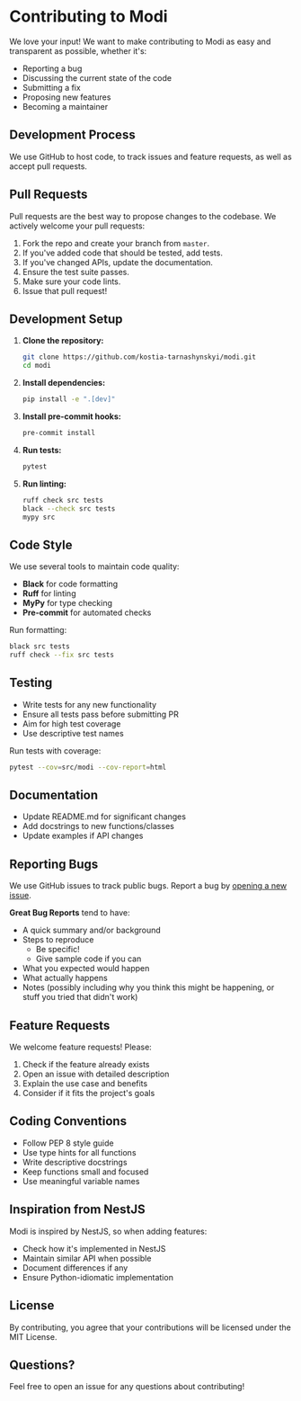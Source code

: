# Contributing to Modi

We love your input! We want to make contributing to Modi as easy and transparent as possible, whether it's:

- Reporting a bug
- Discussing the current state of the code
- Submitting a fix
- Proposing new features
- Becoming a maintainer

## Development Process

We use GitHub to host code, to track issues and feature requests, as well as accept pull requests.

## Pull Requests

Pull requests are the best way to propose changes to the codebase. We actively welcome your pull requests:

1. Fork the repo and create your branch from `master`.
2. If you've added code that should be tested, add tests.
3. If you've changed APIs, update the documentation.
4. Ensure the test suite passes.
5. Make sure your code lints.
6. Issue that pull request!

## Development Setup

1. **Clone the repository:**

   ```bash
   git clone https://github.com/kostia-tarnashynskyi/modi.git
   cd modi
   ```

2. **Install dependencies:**

   ```bash
   pip install -e ".[dev]"
   ```

3. **Install pre-commit hooks:**

   ```bash
   pre-commit install
   ```

4. **Run tests:**

   ```bash
   pytest
   ```

5. **Run linting:**
   ```bash
   ruff check src tests
   black --check src tests
   mypy src
   ```

## Code Style

We use several tools to maintain code quality:

- **Black** for code formatting
- **Ruff** for linting
- **MyPy** for type checking
- **Pre-commit** for automated checks

Run formatting:

```bash
black src tests
ruff check --fix src tests
```

## Testing

- Write tests for any new functionality
- Ensure all tests pass before submitting PR
- Aim for high test coverage
- Use descriptive test names

Run tests with coverage:

```bash
pytest --cov=src/modi --cov-report=html
```

## Documentation

- Update README.md for significant changes
- Add docstrings to new functions/classes
- Update examples if API changes

## Reporting Bugs

We use GitHub issues to track public bugs. Report a bug by [opening a new issue](https://github.com/kostia-tarnashynskyi/modi/issues).

**Great Bug Reports** tend to have:

- A quick summary and/or background
- Steps to reproduce
  - Be specific!
  - Give sample code if you can
- What you expected would happen
- What actually happens
- Notes (possibly including why you think this might be happening, or stuff you tried that didn't work)

## Feature Requests

We welcome feature requests! Please:

1. Check if the feature already exists
2. Open an issue with detailed description
3. Explain the use case and benefits
4. Consider if it fits the project's goals

## Coding Conventions

- Follow PEP 8 style guide
- Use type hints for all functions
- Write descriptive docstrings
- Keep functions small and focused
- Use meaningful variable names

## Inspiration from NestJS

Modi is inspired by NestJS, so when adding features:

- Check how it's implemented in NestJS
- Maintain similar API when possible
- Document differences if any
- Ensure Python-idiomatic implementation

## License

By contributing, you agree that your contributions will be licensed under the MIT License.

## Questions?

Feel free to open an issue for any questions about contributing!
